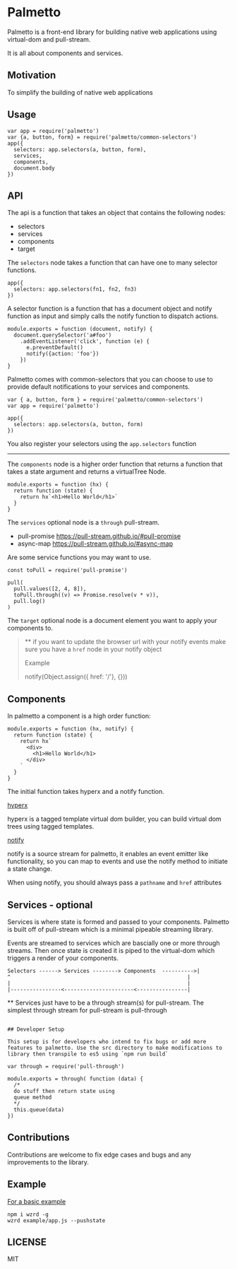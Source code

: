 # Palmetto

Palmetto is a front-end library for building native web applications using virtual-dom and pull-stream.

It is all about components and services.

## Motivation

To simplify the building of native web applications

## Usage

```
var app = require('palmetto')
var {a, button, form} = require('palmetto/common-selectors')
app({
  selectors: app.selectors(a, button, form),
  services,
  components,
  document.body
})
```

## API

The api is a function that takes an object that contains the following nodes:

- selectors
- services
- components
- target  

The `selectors` node takes a function that can have one to many selector functions.

```
app({
  selectors: app.selectors(fn1, fn2, fn3)
})
```

A selector function is a function that has a document object and notify function
as input and simply calls the notify function to dispatch actions.

```
module.exports = function (document, notify) {
  document.querySelector('a#foo')
    .addEventListener('click', function (e) {
      e.preventDefault()
      notify({action: 'foo'})
    })
}
```

Palmetto comes with common-selectors that you can choose to use to provide default
notifications to your services and components.

```
var { a, button, form } = require('palmetto/common-selectors')
var app = require('palmetto')

app({
  selectors: app.selectors(a, button, form)
})
```

You also register your selectors using the `app.selectors` function

---

The `components` node is a higher order function that returns a
function that takes a state argument and returns a virtualTree Node.

```
module.exports = function (hx) {
  return function (state) {
    return hx`<h1>Hello World</h1>`
  }
}
```


The `services` optional node is a `through` pull-stream.

- pull-promise https://pull-stream.github.io/#pull-promise
- async-map https://pull-stream.github.io/#async-map

Are some service functions you may want to use.

```
const toPull = require('pull-promise')

pull(
  pull.values([2, 4, 8]),
  toPull.through((v) => Promise.resolve(v * v)),
  pull.log()
)
```


The `target` optional node is a document element you want to apply your components to.

> ** if you want to update the browser url with your notify events make sure you have a `href` node in your notify object
>
> Example
>
> notify(Object.assign({ href: '/'}, {}))

## Components

In palmetto a component is a high order function:

```
module.exports = function (hx, notify) {
  return function (state) {
    return hx`
      <div>
        <h1>Hello World</h1>
      </div>
    `
  }
}
```

The initial function takes hyperx and a notify function.

[hyperx](https://github.com/substack/hyperx)

hyperx is a tagged template virtual dom builder, you can build virtual dom trees using
tagged templates.

[notify](https://github.com/pull-stream/pull-notify)

notify is a source stream for palmetto, it enables an event emitter like functionality, so you can map to events and use the notify method to
initiate a state change.

When using notify, you should always pass a `pathname` and `href` attributes

## Services - optional

Services is where state is formed and passed to your components. Palmetto is built
off of pull-stream which is a minimal pipeable streaming library.

Events are streamed to services which are bascially one or more through streams. Then once state is created it is piped to the virtual-dom which triggers a
render of your components.

```
Selectors ------> Services --------> Components  ---------->|
^                                                        |
|                                                        |
|----------------<----------------------<----------------|
```


** Services just have to be a through stream(s) for pull-stream. The simplest
through stream for pull-stream is pull-through

```

## Developer Setup

This setup is for developers who intend to fix bugs or add more features to palmetto. Use the src directory to make modifications to library then transpile to es5 using `npm run build`

var through = require('pull-through')

module.exports = through( function (data) {
  /*
  do stuff then return state using
  queue method
  */
  this.queue(data)
})
```

## Contributions

Contributions are welcome to fix edge cases and bugs and any improvements to the
library.

## Example

[For a basic example](./example)

```
npm i wzrd -g
wzrd example/app.js --pushstate
```

## LICENSE

MIT
